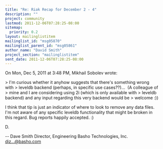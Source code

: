 ```yaml
---
title: "Re: Riak Recap for December 2 - 4"
description: ""
project: community
lastmod: 2011-12-06T07:28:25-08:00
sitemap:
  priority: 0.2
layout: mailinglistitem
mailinglist_id: "msg05870"
mailinglist_parent_id: "msg05861"
author_name: "David Smith"
project_section: "mailinglistitem"
sent_date: 2011-12-06T07:28:25-08:00
---
```



On Mon, Dec 5, 2011 at 3:48 PM, Mikhail Sobolev  wrote:

&gt; I'm curious whether it anyhow suggests that there's something wrong with
&gt; leveldb backend (perhaps, in specific use cases??)...  (A colleague of
&gt; mine and I are considering using 2i (which is only available with
&gt; leveldb backend) and any input regarding this very backend would be
&gt; welcome :))

I think that tip is just an indicator of where to look to remove any
data files. I'm not aware of any specific leveldb functionality that
might be broken in this regard. Bug reports happily accepted. :)

D.

-- 
Dave Smith
Director, Engineering
Basho Technologies, Inc.
diz...@basho.com

